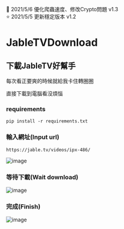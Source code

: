  🌈 2021/5/6 優化爬蟲速度、修改Crypto問題 v1.3  
 ⭐ 2021/5/5 更新穩定版本 v1.2  
# JableTVDownload

## 下載JableTV好幫手

每次看正要爽的時候就給我卡住轉圈圈  

直接下載到電腦看沒煩惱

### requirements
`pip install -r requirements.txt`

### 輸入網址(Input url)
`https://jable.tv/videos/ipx-486/`    
  
![image](https://github.com/hcjohn463/JableDownload/blob/main/img/1.PNG)

### 等待下載(Wait download)  
![image](https://github.com/hcjohn463/JableDownload/blob/main/img/2.PNG)

### 完成(Finish)  
![image](https://github.com/hcjohn463/JableDownload/blob/main/img/3.PNG)

